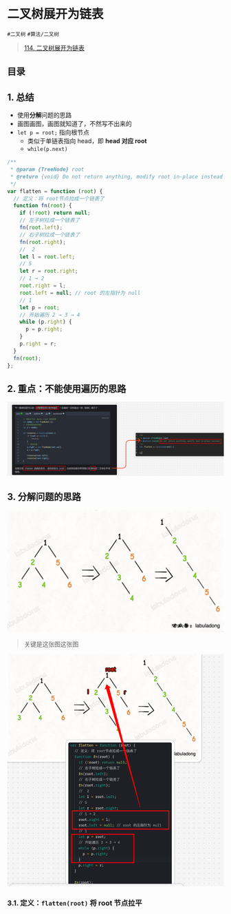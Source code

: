 
# 二叉树展开为链表

`#二叉树`  `#算法/二叉树` 

>  [114. 二叉树展开为链表](https://leetcode.cn/problems/flatten-binary-tree-to-linked-list/)



## 目录
<!-- toc -->
 ## 1. 总结 

- 使用**分解**问题的思路
- 画图画图，画图就知道了，不然写不出来的
- `let p = root;` 指向根节点
	- 类似于单链表指向 head，即 **head 对应 root**
	- `while(p.next)`

```javascript
/**
 * @param {TreeNode} root
 * @return {void} Do not return anything, modify root in-place instead.
 */
var flatten = function (root) {
  // 定义：将 root节点拉成一个链表了
  function fn(root) {
    if (!root) return null;
    // 左子树拉成一个链表了
    fn(root.left);
    // 右子树拉成一个链表了
    fn(root.right);
    //  2
    let l = root.left;
    // 5
    let r = root.right;
    // 1 → 2
    root.right = l;
    root.left = null; // root 的左指针为 null
    // 1
    let p = root;
    // 开始遍历 2 → 3 → 4
    while (p.right) {
      p = p.right;
    }
    p.right = r;
  }
  fn(root);
};
```

## 2. 重点：不能使用遍历的思路

![图片&文件](./files/20250107-6.png)

## 3. 分解问题的思路

![图片&文件](./files/20250107-4.png)

> 关键是这张图这张图

![图片&文件](./files/20250107-7.png)

### 3.1. 定义：`flatten(root)` 将 root 节点拉平